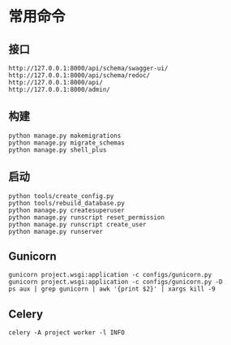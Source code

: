 # 常用命令

## 接口

```
http://127.0.0.1:8000/api/schema/swagger-ui/
http://127.0.0.1:8000/api/schema/redoc/
http://127.0.0.1:8000/api/
http://127.0.0.1:8000/admin/
```

## 构建

```shell
python manage.py makemigrations
python manage.py migrate_schemas
python manage.py shell_plus
```

## 启动

```shell
python tools/create_config.py
python tools/rebuild_database.py
python manage.py createsuperuser
python manage.py runscript reset_permission
python manage.py runscript create_user
python manage.py runserver
```

## Gunicorn

```shell
gunicorn project.wsgi:application -c configs/gunicorn.py
gunicorn project.wsgi:application -c configs/gunicorn.py -D
ps aux | grep gunicorn | awk '{print $2}' | xargs kill -9
```

## Celery

```shell
celery -A project worker -l INFO
```
